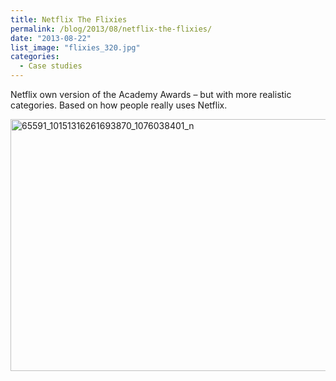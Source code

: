 ```yaml
---
title: Netflix The Flixies
permalink: /blog/2013/08/netflix-the-flixies/
date: "2013-08-22"
list_image: "flixies_320.jpg"
categories:
  - Case studies
---
```

Netflix own version of the Academy Awards &#8211; but with more realistic categories. Based on how people really uses Netflix.

<!--more-->

<img class="alignnone size-full wp-image-175" alt="65591_10151316261693870_1076038401_n" src="http://blog.agigen.se/wp-content/uploads/2013/08/65591_10151316261693870_1076038401_n.png" width="843" height="403" />
